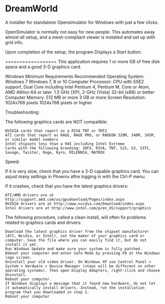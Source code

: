 # DreamWorld

A installer for standalone Opensimulator for Windows with just a few clicks.

OpenSimulator is normally not easy for new people. This automates away almost all setup, and a mesh-compliant viewer is installed and set up with grid info.

Upon completion of the setup, the program Displays a Start button.

==================
This application requires 1 or more GB of free disk space and a good 3-D graphics card.

Windows 		Minimum Requirements 		Recommended
Operating System: 	Windows 7 			Windows 7, 8 or 10
Computer Processor: 	CPU with SSE2 support, Dual Core 
  			including Intel Pentium 4, 
			Pentium M, Core or Atom, 
			AMD Athlon 64 or later. 	1.5 GHz (XP), 2-GHz (Vista) 32-bit (x86) or better
Computer Memory: 	512 MB or more 			3 GB or more
Screen Resolution: 	1024x768 pixels 		1024x768 pixels or higher

Troubleshooting:

The following graphics cards are NOT compatible:

    NVIDIA cards that report as a RIVA TNT or TNT2
    ATI cards that report as RAGE, RAGE PRO, or RADEON 320M, 340M, 345M, or similar model numbers
    Intel chipsets less than a 945 including Intel Extreme
    Cards with the following branding: 3DFX, RIVA, TNT, SiS, S3, S3TC, Savage, Twister, Rage, Kyro, MILENNIA, MATROX


Speed: 

If it is very slow, check that you have a 3-D capable graphics card.   You can asjust many settings in Phoenix aftre logging in with the Ctrl-P menu.

If it crashes, check that you have the latest graphics drivers:

    ATI/AMD drivers are at http://support.amd.com/us/gpudownload/Pages/index.aspx
    NVIDIA drivers are at http://www.nvidia.com/Download/index.aspx
    Intel drivers are at http://www.intel.com/p/en_US/support/graphics

The following procedure, called a clean install, will often fix problems related to graphics cards and drivers:

    Download the latest graphics driver from the chipset manufacturer (ATI, Nvidia, or Intel), not the maker of your graphics card or computer. Save the file where you can easily find it, but do not install it yet.
    Run Windows Update and make sure your system is fully patched.
    Reboot your computer and enter Safe Mode by pressing F8 at the Windows logo screen.
    Uninstall your old video driver. On Windows XP use Control Panel > System > Hardware > Device Manager (steps will be different on other operating systems). Then open Display Adapters, right-click and choose Uninstall.
    Reboot your computer.
    If Windows displays a message that it found new hardware, do not let it automatically install drivers. Instead, run the installation program that you downloaded in step 1.
    Reboot your computer





